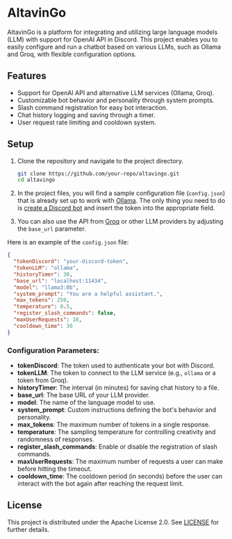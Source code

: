 # AltavinGo

AltavinGo is a platform for integrating and utilizing large language models (LLM) with support for OpenAI API in Discord. This project enables you to easily configure and run a chatbot based on various LLMs, such as Ollama and Groq, with flexible configuration options.

## Features

- Support for OpenAI API and alternative LLM services (Ollama, Groq).
- Customizable bot behavior and personality through system prompts.
- Slash command registration for easy bot interaction.
- Chat history logging and saving through a timer.
- User request rate limiting and cooldown system.

## Setup

1. Clone the repository and navigate to the project directory.
   ```bash
   git clone https://github.com/your-repo/altavingo.git
   cd altavingo
   ```

2. In the project files, you will find a sample configuration file (`config.json`) that is already set up to work with [Ollama](https://github.com/ollama/ollama). The only thing you need to do is [create a Discord bot](https://discord.com/developers/applications) and insert the token into the appropriate field.

3. You can also use the API from [Groq](https://groq.com) or other LLM providers by adjusting the `base_url` parameter.

Here is an example of the `config.json` file:
```json
{
  "tokenDiscord": "your-discord-token",
  "tokenLLM": "ollama",
  "historyTimer": 30,
  "base_url": "localhost:11434",
  "model": "llama3:8b",
  "system_prompt": "You are a helpful assistant.",
  "max_tokens": 250,
  "temperature": 0.5,
  "register_slash_commands": false,
  "maxUserRequests": 10,
  "cooldown_time": 30
}
```

### Configuration Parameters:
- **tokenDiscord**: The token used to authenticate your bot with Discord.
- **tokenLLM**: The token to connect to the LLM service (e.g., `ollama` or a token from Groq).
- **historyTimer**: The interval (in minutes) for saving chat history to a file.
- **base_url**: The base URL of your LLM provider.
- **model**: The name of the language model to use.
- **system_prompt**: Custom instructions defining the bot's behavior and personality.
- **max_tokens**: The maximum number of tokens in a single response.
- **temperature**: The sampling temperature for controlling creativity and randomness of responses.
- **register_slash_commands**: Enable or disable the registration of slash commands.
- **maxUserRequests**: The maximum number of requests a user can make before hitting the timeout.
- **cooldown_time**: The cooldown period (in seconds) before the user can interact with the bot again after reaching the request limit.

## License

This project is distributed under the Apache License 2.0. See [LICENSE](https://github.com/rpastuhov/AltavinGo/blob/main/LICENSE) for further details.